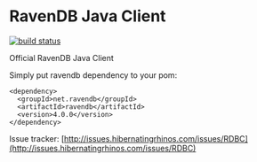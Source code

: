 # RavenDB Java Client

[![build status](https://travis-ci.org/ravendb/ravendb-jvm-client.svg?branch=v4.0)](https://travis-ci.org/ravendb/ravendb-jvm-client)

Official RavenDB Java Client

Simply put ravendb dependency to your pom:

```
<dependency>
  <groupId>net.ravendb</groupId>
  <artifactId>ravendb</artifactId>
  <version>4.0.0</version>
</dependency>
```


Issue tracker: [http://issues.hibernatingrhinos.com/issues/RDBC](http://issues.hibernatingrhinos.com/issues/RDBC)